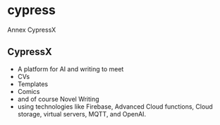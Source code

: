 # cypress

Annex CypressX

## CypressX

- A platform for AI and writing to meet 
- CVs
- Templates
- Comics
- and of course Novel Writing  
- using technologies like Firebase, Advanced Cloud functions, Cloud storage, virtual servers, MQTT, and OpenAI. 

